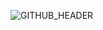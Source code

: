 ![GITHUB_HEADER](https://github.com/reg13-chu/reg13-chu/assets/75598819/f3ec2581-41d7-4884-99c2-419d6d761d9d)


<!--
**reg13-chu/reg13-chu** is a ✨ _special_ ✨ repository because its `README.md` (this file) appears on your GitHub profile.

Here are some ideas to get you started:

- 🔭 I’m currently working on ...
- 🌱 I’m currently learning ...
- 👯 I’m looking to collaborate on ...
- 🤔 I’m looking for help with ...
- 💬 Ask me about ...
- 📫 How to reach me: ...
- 😄 Pronouns: ...
- ⚡ Fun fact: ...
-->
